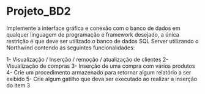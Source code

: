 # Projeto_BD2
Implemente a interface gráfica e conexão com o banco de dados em qualquer linguagem de programação e framework desejado, a única restrição é que deve ser utilizado o banco de dados SQL Server utilizando o Northwind contendo as seguintes funcionalidades:

1- Visualização / Inserção / remoção / atualização de clientes
2- Visualização de compras
3- Inserção de uma compra com vários produtos
4- Crie um procedimento armazenado para retornar algum relatório a ser exibido
5- Crie algum gatilho que deva ser executado ao realizar a inserção do item 3
